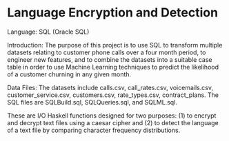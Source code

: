 # Language Encryption and Detection

Language: SQL (Oracle SQL)

Introduction: The purpose of this project is to use SQL to transform multiple datasets relating to customer phone calls over a four month period, to engineer new features, and to combine the datasets into a suitable case table in order to use Machine Learning techniques to predict the likelihood of a customer churning in any given month.

Data Files: The datasets include calls.csv, call_rates.csv, voicemails.csv, customer_service.csv, customers.csv, rate_types.csv, contract_plans. The SQL files are SQLBuild.sql, SQLQueries.sql, and SQLML.sql.

These are I/O Haskell functions designed for two purposes: (1) to encrypt and decrypt text files using a caesar cipher and (2) to detect the language of a text file by comparing character frequency distributions. 
